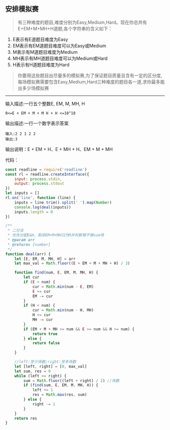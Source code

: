 ## 安排模拟赛
>有三种难度的题目,难度分别为Easy,Medium,Hard。现在你总共有E+EM+M+MH+H道题,各个字符串的含义如下：

1. E表示有E道题目难度为Easy
2. EM表示有EM道题目难度可以为Easy或Medium
3. M表示有M道题目难度为Medium
4. MH表示有MH道题目难度可以为Medium或Hard
5. H表示有H道题目难度为Hard
>你要用这些题目出尽量多的模拟赛,为了保证题目质量且含有一定的区分度,每场模拟赛需要包含Easy,Medium,Hard三种难度的题目各一道,求你最多能出多少场模拟赛
---
输入描述:一行五个整数E, EM, M, MH, H
```
0<=E + EM + M + M H + H <=10^18
```
输出描述:一行一个数字表示答案
```
输入:2 2 1 2 2
输出:3
```
输出说明：E + EM + H、E + MH + H、EM + M + MH

代码：
```javascript
const readline = require('readline')
const rl = readline.createInterface({
    input: process.stdin,
    output: process.stdout
})
let inputs = []
rl.on('line', function (line) {
    inputs = line.trim().split(' ').map(Number)
    console.log(deal(inputs))
    inputs.length = 0
})

/**
 * 二分法
 * 优先分配E&H，剩余EM+M+MH归为M并判断够不够sum场
 * @param arr
 * @returns {number}
 */
function deal(arr) {
    let [E, EM, M, MH, H] = arr
    let max_val = Math.floor((E + EM + M + MH + H) / 3)

    function find(num, E, EM, M, MH, H) {
        let cur
        if (E < num) {
            cur = Math.min(num - E, EM)
            E += cur
            EM -= cur
        }
        if (H < num) {
            cur = Math.min(num - H, MH)
            H += cur
            MH -= cur
        }
        if (EM + M + MH >= num && E >= num && H >= num) {
            return true
        } else {
            return false
        }
    }

    //left:至少场数;right:至多场数
    let [left, right] = [0, max_val]
    let sum, res = 0
    while (left <= right) {
        sum = Math.floor((left + right) / 2) //场数
        if (find(sum, E, EM, M, MH, H)) {
            left += 1
            res = Math.max(res, sum)
        } else {
            right -= 1
        }
    }
    return res
}

```
